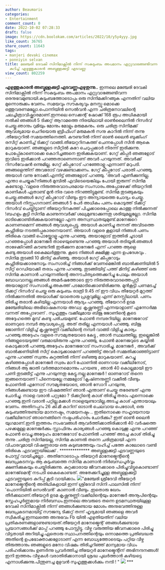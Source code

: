 ```yaml
---
author: Beaumaris
categories:
- Entertainment
comment_count: 0
date: 2022-10-02 07:28:33
draft: false
image: https://cdn.boolokam.com/articles/2022/10/y5y4yyy.jpg
like_count: 36765
share_count: 11643
tags:
- manjeri devaki cinemax
- ponniyin selvan
title: മഞ്ചേരി ദേവകി സിനിമാക്സിൽ നിന്ന് സകുടുംബം അപമാനം ഏറ്റുവാങ്ങേണ്ടിവന്ന അനുഭവത്തെ
  കുറിച്ച് എഴുത്തുകാരൻ അബ്ദുള്ളക്കുട്ടി എടവണ്ണ
view_count: 802259
---
```


**എഴുത്തുകാരൻ അബ്ദുള്ളക്കുട്ടി എടവണ്ണഎഴുതുന്നു..** ഇന്നലെ മഞ്ചേരി ദേവകി സിനിമാക്സിൽ നിന്ന് സകുടുംബം അപമാനം ഏറ്റുവാങ്ങേണ്ടിവന്ന ഒരനുഭവമുണ്ടായി.കുടുംബത്തോടൊപ്പം ഒരു സിനിമക്കിറങ്ങുക എന്നതിന് വലിയ മുന്നൊരുക്കം വേണം. സമയവും സൗകര്യവും മനസ്സു മൊക്കെ ഒത്തുവരണമല്ലോ.പൊന്നിയിൻ സെൽവൻ എന്ന ചരിത്രനോവലിന്റെ ചലച്ചിത്രാവിഷ്ക്കാരമാണ്.ഇന്നലെ സെക്കന്റ് ഷോക്ക് 168 രൂപ അധികമായി നൽകി ഞങ്ങൾ 5 ടിക്കറ്റ് ആറാമത്തെ നിരയിലായി ഓൺലൈനിൽ റിസർവ് ചെയ്തു.ഞാനും റുമിയും മോനും മോളും മരുമകനും. ഒരു ചരിത്ര സിനിമക്ക് ആവശ്യമായ ചെറിയൊരു ബ്രീഫിംഗ് മരുമകൻ സനു കാറിൽ നിന്ന് തന്നു .തീയേറ്ററിൽ സമയത്തിനെത്തി. കൗണ്ടറിൽ നിന്ന് ഓൺ ലൈൻ ബുക്കിംഗ് രസീറ്റ് കാണിച്ച് ടിക്കറ്റ് വാങ്ങി.തീയേറ്ററിനകത്ത് ചെന്നപ്പോൾ സീൻ ആകെ മാറുകയാണ്. ഞങ്ങളുടെ സീറ്റിൽ കുറേ ചെറുപ്പക്കാർ നിരന്ന് ഇരിക്കുന്നു. പോപ്പ്കോണൊക്കെ കൊറിച്ചങ്ങനെ ഇരിക്കുകയാണ്. ഗേറ്റ് കീപ്പർ ഞങ്ങളോട് ഇവിടെ ഇരിക്കാൻ പറഞ്ഞതാണെന്നാണ് അവർ പറയുന്നത്. അവർക്ക് റിസർവേഷൻ ഒന്നുമില്ല. ഗേറ്റ് കീപ്പറോട് പറഞ്ഞോളൂ എന്നാണ് മറുപടി. ഞങ്ങളെന്തിന് അവരോട് വഴക്കുണ്ടാക്കണം. ഗേറ്റ് കീപ്പറോട് പരാതി പറഞ്ഞു. അയാൾ വന്നു നോക്കി.എന്നിട്ട് ഞങ്ങളോട് പറഞ്ഞു. 'അവർ എണീക്കുന്നില്ല. എന്താ ചെയ്യുക?നിങ്ങൾ മുമ്പിൽ എവിടെയെങ്കിലും പോയി ഇരുന്ന് സിനിമ കണ്ടോളൂ..'വളരെ നിരുത്തരവാദപരമായ സംസാരം.അപ്പോഴേക്ക് തീയറ്ററിൽ കാണികൾ ഏതാണ്ട് മുൻ നിര വരെ നിറഞ്ഞിട്ടുമുണ്ട്. സിനിമ തുടങ്ങുകയും ചെയ്തു.ഞങ്ങൾ ഗേറ്റ് കീപ്പറോട് വീണ്ടും ഈ അന്യായത്തെ ചോദ്യം ചെയ്തു. അയാൾ നിസ്സംഗനാണ്.ഞങ്ങൾ 5 പേർ അധികം പണം കൊടുത്ത് ടിക്കറ്റ് റിസർവ് ചെയ്തിട്ടാണ് തീയേറ്ററിനകത്ത് പിച്ചക്കാരെപ്പോലെ കാത്തു നിൽക്കുന്നത് !ബഹളം കൂട്ടി സിനിമ കാണുന്നവർക്ക് ശല്യമുണ്ടാക്കുന്നതു ശരിയുമല്ലല്ലോ. സിനിമ ഓടിക്കൊണ്ടിരിക്കുകയാണല്ലോ എന്ന അസ്വസ്ഥതയുമുണ്ട്.മാനേജറെ കാണണമെന്ന് ഞങ്ങൾ ആവശ്യപ്പെട്ടു. അയാൾ കാണിച്ചു തന്നത് അവിടത്തെ കഫ്റ്റീരിയ നടത്തിപ്പുകാരനെയാണ്. അയാൾ വളരെ കൂളായി നിങ്ങൾ പണം തിരികെ വാങ്ങി പൊയ്ക്കോളൂ എന്നു പറഞ്ഞു. അയാളോട് ഇത്തിരി ചൂടായി പറഞ്ഞപ്പോൾ മാനേജർ താഴെയുണ്ടെന്നു പറഞ്ഞു അയാൾ തടിയൂരി.ഞങ്ങൾ താഴേക്കിറങ്ങി കൗണ്ടറിൽ ഇരിക്കുന്ന മാനേജർ എന്ന് പറഞ്ഞ ആളെ കണ്ടു.അയാൾ കൈമലർത്തുന്നു. കൂടെ നിങ്ങൾ ക്ഷമിക്കൂ എന്ന ഉപദേശവും . സിനിമ തുടങ്ങി 10 മിനിട്ട് കഴിഞ്ഞു. അയാൾ ഗേറ്റ് കീപ്പറോടും കഫ്റ്റീരിയക്കാരനോടും സംസാരിച്ച് നിങ്ങൾക്ക് വേണമെങ്കിൽ ബാൽക്കണിയിൽ 5 സീറ്റ് റെഡിയാക്കി തരാം എന്നു പറഞ്ഞു. തുടങ്ങിയിട്ട് പത്ത് മിനിട്ട് കഴിഞ്ഞ് ഒരു സിനിമ കാണാൻ പറയുന്നതിന്റെ അനൗചിത്യത്തെക്കുറിച്ചു പോലും അയാൾ ബോധവാനല്ല.ഞങ്ങൾ അമർഷത്തോടെ ഈ നിരുത്തരവാദത്തെപ്പറ്റി അയാളോട് സംസാരിച്ചു.അകത്ത് പടമോടിക്കൊണ്ടിരിക്കുന്നു. മുൻകൂട്ടി പണമടച്ച് ടിക്കറ്റ് റിസർവ് ചെയ്ത ഒരു കുടുംബം രാത്രി 9.45 ന് ഈ വിധം തീയേറ്റർ മുറ്റത്ത് നിൽക്കുന്നതിൽ അയാൾക്ക് യാതൊരു പ്രശ്നവുമില്ല എന്ന് മനസ്സിലായി. പണം തിരിച്ചു തരാൻ കഴിയില്ല എന്നയാൾ ആദ്യം പറഞ്ഞു. തീയേററർ ഉടമ മഞ്ചേരിയിലെ അഭിഭാഷകനായ അഡ്വ: കൃഷ്ണനുണ്ണി എന്നയാളാണ് എന്നോർമ്മ വന്നത് അപ്പോഴാണ് . സുഹൃത്തും വക്കീലുമായ ബിജു ജോണിന്റെ കൂടെ അദ്ദേഹത്തെ മുമ്പ് കണ്ടു പരിചയമുണ്ട്. ഫോൺ നമ്പരറിയില്ല. മാനേജറോട് ഓണറുടെ നമ്പർ ആവശ്യപ്പെട്ടു. അത് തരില്ല എന്നയാൾ പറഞ്ഞു. ബിജു ജോണിന് വിളിച്ച് കൃഷ്ണനുണ്ണി വക്കീലിന്റെ നമ്പർ വാങ്ങി വിളിച്ചു കാര്യം പറഞ്ഞു.അദ്ദേഹം വളരെ സൗമ്യതയോടെ കേട്ടു , ഞാൻ സ്ഥലത്തില്ല, ഇല്ലെങ്കിൽ നിങ്ങളുടെയടുത്ത് വരുമായിരുന്നു എന്നു പറഞ്ഞു, ഫോൺ മാനേജറുടെ കയ്യിൽ കൊടുക്കാൻ പറഞ്ഞു.അദ്ദേഹം മാനേജറോട് സംസാരിച്ചു. മാനേജർ , അവർക്ക് ബാൽക്കണിയിൽ സീറ്റ് കൊടുക്കാമെന്ന് പറഞ്ഞിട്ട് അവർ സമ്മതിക്കാഞ്ഞിട്ടാണ് എന്നു പറഞ്ഞ് സ്വന്തം കുറ്റത്തിൽ നിന്ന് ഒഴിഞ്ഞു മാറുകയാണ്. കുറച്ചു കഴിഞ്ഞപ്പോൾ മാനേജർ സ്വരം മാറി ഫോണിൽ ഓണറായ വക്കീലിനോട്, നിങ്ങൾ ആ ജാതി വർത്തമാനമൊന്നും പറയണ്ട , ഞാൻ 40 കൊല്ലമായി ഈ പണി തുടങ്ങീട്ട് എന്നു പറയുന്നതു കേട്ടു.നല്ല മാനേജർ ! ഓണറോട് തന്നെ ഇങ്ങനെയാണ് ! പിന്നെയല്ലേ നമ്മളോട് !കൃഷ്‌ണനുണ്ണി വക്കീൽ വീണ്ടും ഫോണിൽ എന്നോട് സൗമ്യതയോടെ, ഞാൻ സോറി പറയുന്നു, നിങ്ങൾക്കുണ്ടായ ഈ വിഷമത്തിന് ഞാൻ എന്താണ് ചെയ്തു തരേണ്ടത് എന്നു ചോദിച്ചു. നാളെ വരാൻ പറ്റുമോ ? ടിക്കറ്റിന്റെ കാശ് തിരിച്ചു തരാം എന്നൊക്കെ പറഞ്ഞു.ഇനി വരാൻ പറ്റില്ല.മക്കൾ നാളെയുണ്ടാവില്ല.അടച്ച കാശ് എന്തായാലും വേണം. അതിനപ്പുറം 26 കി.മീ കാറിന് ഓടാൻ ചെലവായ പെട്രോൾ, ഒരു കുടുംബത്തിനുണ്ടായ മാനനഷ്ടം, സമയനഷ്ടം .. ഇതിനൊക്കെ സഹൃദയനായ വക്കീലിനോട് ഞാനെങ്ങിനെ നഷ്ടപരിഹാരം ചോദിക്കും? ഇത് ഓൺ ലൈൻ യുഗമാണ്.ഇനി ഇത്തരം സംഭവങ്ങൾ ആവർത്തിക്കാതിരിക്കാൻ 40 വർഷത്തെ പഴക്കമുള്ള മാനേജർക്കും സ്റ്റാഫിനും കാര്യങ്ങൾ പറഞ്ഞു കൊടുക്കൂ എന്നു പറഞ്ഞ് ഫോൺ വെച്ചു.അദ്ദേഹം മാനേജറോട് ഫോണിൽ പറഞ്ഞ് അടച്ച കാശ് തിരിച്ചു തന്നു .ചരിത്ര സിനിമയല്ല, സിനിമ കാണൽ തന്നെ ചരിത്രമായി എന്ന വിചാരവുമായി വിഷണ്ണരായ ഒരു കുടുബത്തേയും വഹിച്ച് പത്തേ കാലോടെ വണ്ടി തിരികെ എടവണ്ണയിലേക്ക് . ************** അബ്ദുള്ളക്കുട്ടി എടവണ്ണയുടെ പോസ്റ്റ് വായിച്ചല്ലോ . അതിനോടൊപ്പം തിയേറ്റർ മാനേജ്മെന്റിന്റെ ഖേദപ്രകടനവും ആ കുടുംബത്തെ സിനിമ കാണാൻ നിർബന്ധപൂർവ്വം ക്ഷണിക്കുകയും ചെയ്തിരിക്കുന്നു. കുറ്റക്കാരായ ജീവനക്കാരെ പിരിച്ചുവിട്ടുകൊണ്ടാണ് മാനേജ്‌മെന്റ് നടപടി കൈകൊണ്ടത്. അതേക്കുറിച്ചുള്ള അബ്ദുള്ളക്കുട്ടി എടവണ്ണയുടെ കുറിപ്പ് കൂടി വായിക്കാം. ![](https://cdn.boolokam.com/articles/2022/10/y5y4yyy.jpg)"മഞ്ചേരി ശ്രീദേവി തീയേറ്റർ മാനേജ്മെന്റിന്റെ അതിഥികളായി ഇന്ന് ശ്രീദേവി സിനി പാലസിൽ നിന്ന് 'പൊന്നിയിൽ സെൽവൻ' കാണാൻ വീണ്ടും .ഇതൊരു ഖേദം തീർക്കലാണ്.തീയേറ്റർ ഉടമ കൃഷ്ണനുണ്ണി വക്കീലിന്റെയും മാനേജർ അനൂപിന്റെയും സ്നേഹപൂർണ്ണമായ നിർബന്ധം.ഇന്നലെ അവരുടെ തന്നെ ഉടമസ്ഥതയിലുള്ള ദേവകി സിനിമാക്സിൽ നിന്ന് ഞങ്ങൾക്കുണ്ടായ മോശം അനുഭവത്തിനുള്ള ഖേദപ്രകടനമായിട്ട് സൗജന്യ ടിക്കറ്റ് തന്ന് ഹൃദ്യമായി ഞങ്ങളെ അവർ സ്വീകരിച്ചു.ഇന്നലത്തെ അനുഭവം Fb യിൽ എഴുതിയതിന് വലിയ പ്രതികരണങ്ങളാണുണ്ടായത്.തീയേറ്റർ മാനേജ്മെന്റ് ഞങ്ങൾക്കുണ്ടായ പ്രയാസങ്ങൾക്ക് മാപ്പ് പറഞ്ഞു പോസ്റ്റിട്ടു. വീഴ്ച വരുത്തിയ ജീവനക്കാരെ പിരിച്ചു വിട്ടതായി അറിയിച്ചു.ഏതൊരു സ്ഥാപനത്തിന്റെയും ഒന്നാമത്തെ പ്രതിബദ്ധത അതിന്റെ ഉപഭോക്താക്കളോടാണ് എന്ന ബോധ്യത്തോടെയും പറ്റിയ വീഴ്ച തിരുത്താനും ഞങ്ങളുടെ മനോ വിഷമം തിരിച്ചറിഞ്ഞ് മാന്യമായ വിധം പരിഹരിക്കാനും ഉണർന്നു പ്രവർത്തിച്ച തീയേറ്റർ മാനേജ്മെന്റിന് അഭിനന്ദനങ്ങൾ! ഇനി ഇത്തരം വീഴ്ചകൾ വരാതിരിക്കാനായി ശ്രദ്ധ പുലർത്താൻ കഴിയട്ടെ എന്നാശിക്കുന്നു.പിന്തുണച്ച മുഴുവൻ സുഹൃത്തുക്കൾക്കും നന്ദി ! " ![](https://cdn.boolokam.com/articles/2022/10/fwft3t.jpg) *** &nbsp;